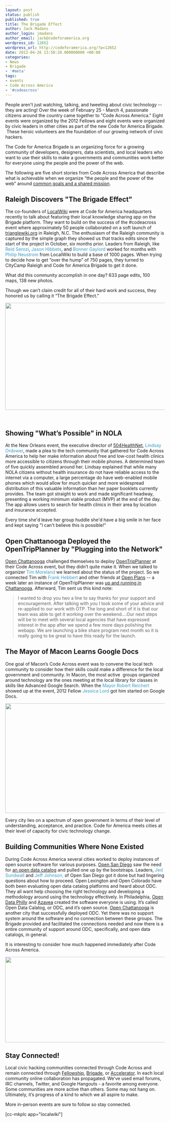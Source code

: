 ```yaml
---
layout: post
status: publish
published: true
title: The Brigade Effect
author: Jack Madans
author_login: jmadans
author_email: jack@codeforamerica.org
wordpress_id: 12652
wordpress_url: http://codeforamerica.org/?p=12652
date: 2012-04-26 13:50:20.000000000 +00:00
categories:
- News
- Brigade
- '#meta'
tags:
- events
- Code Across America
- '#codeacross'
---
```

People aren't just watching, talking, and tweeting about civic technology -- they are acting! Over the week of February 25 - March 4, passionate citizens around the country came together to "Code Across America." Eight events were organized by the 2012 Fellows and eight events were organized by civic leaders in other cities as part of the new Code for America Brigade.  These heroic volunteers are the foundation of our growing network of civic hackers.<strong><strong>
</strong></strong>
<p dir="ltr">The Code for America Brigade is an organizing force for a growing community of developers, designers, data scientists, and local leaders who want to use their skills to make a governments and communities work better for everyone using the people and the power of the web.</p>
The following are five short stories from Code Across America that describe what is achievable when we organize “the people and the power of the web” around <a href="http://brigade.codeforamerica.org/about">common goals and a shared mission</a>.
<h2 dir="ltr">Raleigh Discovers "The Brigade Effect"</h2>
The co-founders of <a href="http://localwiki.org/">LocalWiki</a> were at Code for America headquarters recently to talk about featuring their local knowledge sharing app on the Brigade platform. They want to build on the success of the #codeacross event where approximately 50 people collaborated on a soft launch of <a href="http://trianglewiki.org/">trianglewiki.org</a> in Raleigh, N.C. The enthusiasm of the Raleigh community is captured by the simple graph they showed us that tracks edits since the start of the project in October, six months prior. Leaders from Raleigh, like <span style="color: #399bc6;">Reid Serozi</span>, <span style="color: #399bc6;">Jason Hibbets</span>, and <span style="color: #399bc6;">Bonner Gaylord</span> worked for months with <span style="color: #399bc6;">Philip Neustrom</span> from LocalWiki to build a base of 1000 pages. When trying to decide how to get “over the hump” of 750 pages, they turned to CityCamp Raleigh and Code for America Brigade to get it done.

What did this community accomplish in one day? 633 page edits, 100 maps, 138 new photos.

Though we can’t claim credit for all of their hard work and success, they honored us by calling it “The Brigade Effect.”

<strong><strong><img src="https://lh5.googleusercontent.com/Pl8WhwIT4aXLzX80Z1Xjnwg6CUs6npE0LUqKuLniTLPy6QKvS4oKDwJXpPq-HOuEZ4qadgBlCTZX0Zx-QbknmS_HpVpP7iUWfPWc0kFxYt0whWqhTus" alt="" width="661px;" height="338px;" /></strong></strong>

&nbsp;
<h2 dir="ltr">Showing "What’s Possible" in NOLA</h2>
At the New Orleans event, the executive director of <a href="http://www.504healthnet.org/">504HealthNet</a>, <span style="color: #399bc6;">Lindsay Ordower</span>, made a plea to the tech community that gathered for Code Across America to help her make information about free and low-cost health clinics more accessible to citizens through their mobile phones. A determined team of five quickly assembled around her. Lindsay explained that while many NOLA citizens without health insurance do not have reliable access to the internet via a computer, a large percentage do have web-enabled mobile phones which would allow for much quicker and more widespread distribution of this valuable information than her paper booklets currently provides. The team got straight to work and made significant headway, presenting a working minimum viable product (MVP) at the end of the day. The app allows users to search for health clinics in their area by location and insurance accepted.

Every time she'd leave her group huddle she'd have a big smile in her face and kept saying "I can't believe this is possible!"<strong><strong>
</strong></strong>
<h2 dir="ltr">Open Chattanooga Deployed the OpenTripPlanner by "Plugging into the Network"</h2>
<a href="http://openchattanooga.com/">Open Chattanooga</a> challenged themselves to deploy <a href="http://civiccommons.org/apps/opentripplanner">OpenTripPlanner</a> at their Code Across event, but they didn’t quite make it. When we talked to organizer <span style="color: #399bc6;">Tim Moreland</span> we learned about the status of the project. So we connected Tim with <span style="color: #399bc6;">Frank Hebbert</span> and other friends at <a href="http://openplans.org/">Open Plans</a> -- a week later an instance of OpenTripPlanner was <a href="http://routrcha.org/opentripplanner-webapp/#/.">up and running in Chattanooga</a>. Afterward, Tim sent us this kind note:<strong><strong>
</strong></strong>
<blockquote>
<p dir="ltr">I wanted to drop you two a line to say thanks for your support and encouragement. After talking with you I took some of your advice and re-applied to our work with OTP. The long and short of it is that our team was able to get it working over the weekend....Our next steps will be to meet with several local agencies that have expressed interest in the app after we spend a few more days polishing the webapp. We are launching a bike share program next month so it is really going to be great to have this ready for the launch.</p>
</blockquote>
<h2 dir="ltr">The Mayor of Macon Learns Google Docs</h2>
One goal of Macon’s Code Across event was to convene the local tech community to consider how their skills could make a difference for the local government and community. In Macon, the most active  groups organized around technology are the ones meeting at the local library for classes in skills like Advanced Google Search. When the <span style="color: #399bc6;">Mayor Robert Reichert</span> showed up at the event, 2012 Fellow <span style="color: #399bc6;">Jessica Lord</span> got him started on Google Docs.

<strong><strong> <img src="https://lh5.googleusercontent.com/gXT7Y_40-tGR3BA20qKcGqa_GkwMPNgPT_AWvsj9mid0QTUEQ-f285DhNberSex5KvNIRiKCacBPy3_6s5pQwE2PAojiy5cjzbYhUeQlK2UsTWIct6E" alt="" width="507px;" height="346px;" />
</strong></strong>

Every city lies on a spectrum of open government in terms of their level of understanding, acceptance, and practice. Code for America meets cities at their level of capacity for civic technology change.<strong><strong>
</strong></strong>
<h2 dir="ltr">Building Communities Where None Existed</h2>
During Code Across America several cities worked to deploy instances of open source software for various purposes. <a href="http://opensandiego.org/">Open San Diego</a> saw the need for <a href="http://catalog.opensandiego.org/">an open data catalog</a> and pulled one up by the bootstraps. Leaders, <span style="color: #399bc6;">Jed Sundwall</span> and <span style="color: #399bc6;">Jeff Johnson,</span> of Open San Diego got it done but had lingering questions about how to proceed. Open Lexington and Open Colorado have both been evaluating open data catalog platforms and heard about ODC. They all want help choosing the right technology and developing a methodology around using the technology effectively. In Philadelphia, <a href="http://opendataphilly.org/">Open Data Philly</a> and <a href="http://www.azavea.com/">Azavea</a> created the software everyone is using. It’s called Open Data Calatog, or ODC, and it’s open source. <a href="http://openchattanooga.com/">Open Chattanooga</a> is another city that successfully deployed ODC. Yet there was no support system around the software and no connection between these groups. The Brigade provided and facilitated the connections needed and now there is a entire community of support around ODC, specifically, and open data catalogs, in general.<strong><strong></strong></strong>

It is interesting to consider how much happened immediately after Code Across America.

<strong><strong><img src="https://lh5.googleusercontent.com/KYOFBhgZPsH_Luv9uogp8TEOaefgTDQ4FWkS3EJxMWGNPUduw6fL_3j3HNUW7MfU-vAEe05UEm1XdMxQ8XGc3v3DClhdME-jk1pzn0Vr6j6Zen5pBpc" alt="" width="622px;" height="270px;" />
</strong></strong>
<h2 dir="ltr">Stay Connected!</h2>
Local civic hacking communities connected through Code Across and remain connected
through <a href="http://codeforamerica.org/fellowhship" target="_blank">Fellowship</a>, <a href="http://brigade.codeforamerica.org" target="_blank">Brigade</a>, or <a href="http://codeforaemerica.org/accelerator" target="_blank">Accelerator</a>. In each local community online collaboration has propagated. We’ve used email forums, IRC channels, Twitter, and Google Hangouts - a favorite among everyone. Some communities are more active than others. Some may not hang on. Ultimately, it’s progress of a kind to which we all aspire to make.<strong id="internal-source-marker_0.9519676703494042"></strong>

More in-person events are sure to follow so stay connected.

[cc-mkplc app="localwiki"]
